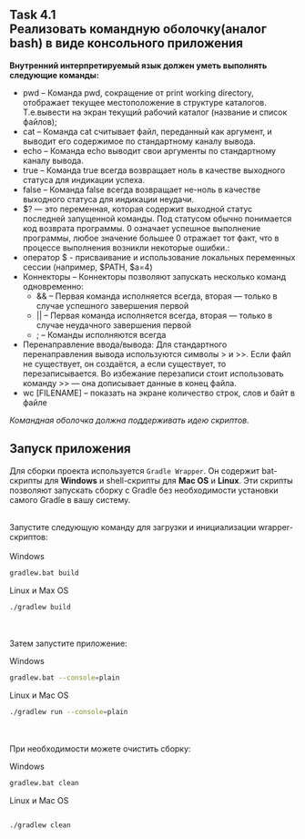 ## Task 4.1 <br> Реализовать командную оболочку(аналог bash) в виде консольного приложения 
**Внутренний интерпретируемый язык должен уметь выполнять следующие команды:**

+ pwd – Команда pwd, сокращение от print working directory, отображает текущее местоположение в структуре каталогов. Т.е.вывести на экран текущий рабочий каталог (название и список файлов);
+ cat – Команда cat считывает файл, переданный как аргумент, и выводит его содержимое по стандартному каналу вывода.
+ echo – Команда echo выводит свои аргументы по стандартному каналу вывода.
+ true – Команда true всегда возвращает ноль в качестве выходного статуса для индикации успеха.
+ false – Команда false всегда возвращает не-ноль в качестве выходного статуса для индикации неудачи.
+ $? — это переменная, которая содержит выходной статус последней запущенной команды. Под статусом обычно понимается код возврата программы. 0 означает успешное выполнение программы, любое значение большее 0 отражает тот факт, что в процессе выполнения возникли некоторые ошибки.:
+ оператор  $ - присваивание и использование локальных переменных сессии (например, $PATH, $a=4)
+ Коннекторы – Коннекторы позволяют запускать несколько команд одновременно:
    + && – Первая команда исполняется всегда, вторая — только в случае успешного завершения первой
    + || – Первая команда исполняется всегда, вторая — только в случае неудачного завершения первой
    + ; – Команды исполняются всегда
+ Перенаправление ввода/вывода:
Для стандартного перенаправления вывода используются символы > и >>. Если файл не существует, он создаётся, а если существует, то перезаписывается. Во избежание перезаписи стоит использовать команду >> — она дописывает данные в конец файла.
+ wc [FILENAME] – показать на экране количество строк, слов и байт в файле<br>

*Командная оболочка должна поддерживать идею скриптов.*

## Запуск приложения
  Для сборки проекта используется `Gradle Wrapper`. Он содержит bat-скрипты для **Windows** и shell-скрипты для **Mac OS** и **Linux**. 
  Эти скрипты позволяют запускать сборку с Gradle без необходимости установки самого Gradle в вашу систему. <br></br>
  
  Запустите следующую команду для загрузки и инициализации wrapper-скриптов:
  <br></br>
  Windows
  ```sh
  gradlew.bat build
  ```
  Linux и Max OS
  ```sh
  ./gradlew build
  ```
  <br></br>
  Затем запустите приложение:
  
  Windows
  ```sh
  gradlew.bat --console=plain
  ```
  Linux и Mac OS
  ```sh
  ./gradlew run --console=plain
  ```
  
  <br></br>
  При необходимости можете очистить сборку:
  
  Windows
  ```sh
  gradlew.bat clean
  ```
  Linux и Mac OS
  ```sh
  
  ./gradlew clean
  ```
